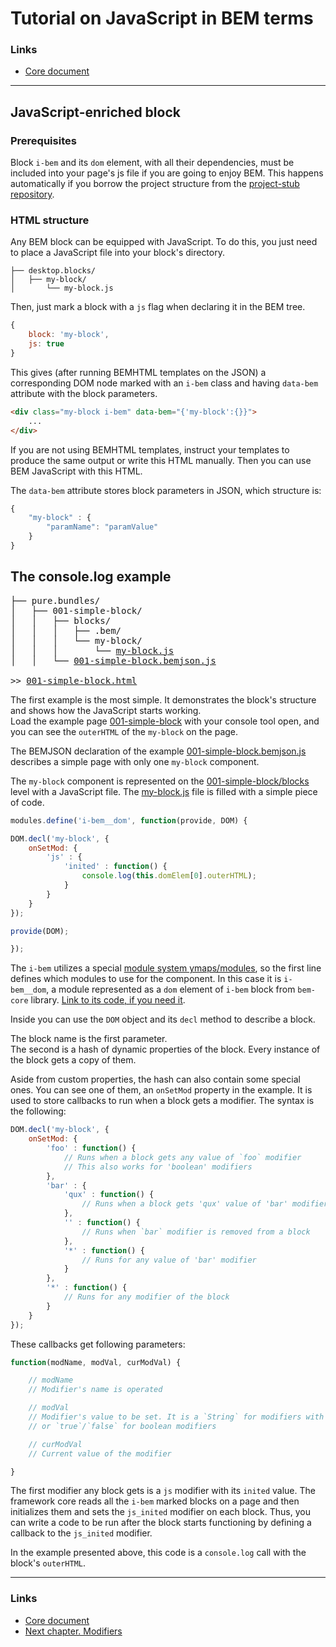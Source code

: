 # Tutorial on JavaScript in BEM terms

### Links
 * [Core document](../00-Intro/00-Intro.en.md)

----------------------------------

## JavaScript-enriched block
### Prerequisites
Block `i-bem` and its `dom` element, with all their dependencies, must be included
into your page's js file if you are going to enjoy BEM. This happens
automatically if you borrow the project structure from the
[project-stub repository](https://github.com/bem/project-stub/tree/bem-core).

### HTML structure
Any BEM block can be equipped with JavaScript. To do this, you just need to place
a JavaScript file into your block's directory.

```
├── desktop.blocks/
│   ├── my-block/
│       └── my-block.js
```

Then, just mark a block with a `js` flag when declaring it in the BEM tree.

```js
{
    block: 'my-block',
    js: true
}
```

This gives (after running BEMHTML templates on the JSON) a corresponding DOM
node marked with an `i-bem` class and having `data-bem` attribute with the block
parameters.

```html
<div class="my-block i-bem" data-bem="{'my-block':{}}">
    ...
</div>
```

If you are not using BEMHTML templates, instruct your templates to produce the same
output or write this HTML manually. Then you can use BEM JavaScript with this HTML.

The `data-bem` attribute stores block parameters in JSON, which structure is:

```js
{
    "my-block" : {
        "paramName": "paramValue"
    }
}
```

## The console.log example

<pre>├── pure.bundles/
│   ├── 001-simple-block/
│   │   ├── blocks/
│   │   │   ├── .bem/
│   │   │   └── my-block/
│   │   │       └── <a href="https://github.com/bem/bem-js-tutorial/blob/master/pure.bundles/001-simple-block/blocks/my-block/my-block.js">my-block.js</a>
│   │   └── <a href="https://github.com/bem/bem-js-tutorial/blob/master/pure.bundles/001-simple-block/001-simple-block.bemjson.js">001-simple-block.bemjson.js</a>

>> <a href="http://bem.github.io/bem-js-tutorial/pure.bundles/001-simple-block/001-simple-block.html">001-simple-block.html</a></pre>

The first example is the most simple. It demonstrates the block's structure and
shows how the JavaScript starts working.<br/>
Load the example page
[001-simple-block](http://bem.github.io/bem-js-tutorial/pure.bundles/001-simple-block/001-simple-block.html)
with your console tool open, and you can see the `outerHTML` of the `my-block` on
the page.

The BEMJSON declaration of the example
[001-simple-block.bemjson.js](https://github.com/bem/bem-js-tutorial/blob/master/pure.bundles/001-simple-block/001-simple-block.bemjson.js)
describes a simple page with only one `my-block` component.

The `my-block` component is represented on the
[001-simple-block/blocks](https://github.com/bem/bem-js-tutorial/tree/master/pure.bundles/001-simple-block/blocks/my-block)
level with a JavaScript file. The
[my-block.js](https://github.com/bem/bem-js-tutorial/blob/master/pure.bundles/001-simple-block/blocks/my-block/my-block.js)
file is filled with a simple piece of code.

```js
modules.define('i-bem__dom', function(provide, DOM) {

DOM.decl('my-block', {
    onSetMod: {
        'js' : {
            'inited' : function() {
                console.log(this.domElem[0].outerHTML);
            }
        }
    }
});

provide(DOM);

});
```

The `i-bem` utilizes a special [module system
ymaps/modules](https://github.com/ymaps/modules), so the first line defines which
modules to use for the component. In this case it is `i-bem__dom`, a
module represented as a `dom` element of `i-bem` block from `bem-core` library.
[Link to its code, if you need
it](https://github.com/bem/bem-core/blob/v1/common.blocks/i-bem/__dom/i-bem__dom.js).

Inside you can use the `DOM` object and its `decl` method to describe a block.

The block name is the first parameter.<br/>
The second is a hash of dynamic
properties of the block. Every instance of the block gets a copy of them.

Aside from custom properties, the hash can also contain some special ones. You can see one
of them, an `onSetMod` property in the example. It is used to store callbacks to
run when a block gets a modifier. The syntax is the following:

```js
DOM.decl('my-block', {
    onSetMod: {
        'foo' : function() {
            // Runs when a block gets any value of `foo` modifier
            // This also works for 'boolean' modifiers
        },
        'bar' : {
            'qux' : function() {
                // Runs when a block gets 'qux' value of 'bar' modifier
            },
            '' : function() {
                // Runs when `bar` modifier is removed from a block
            },
            '*' : function() {
                // Runs for any value of 'bar' modifier
            }
        },
        '*' : function() {
            // Runs for any modifier of the block
        }
    }
});
```

These callbacks get following parameters:

```js
function(modName, modVal, curModVal) {

    // modName
    // Modifier's name is operated

    // modVal
    // Modifier's value to be set. It is a `String` for modifiers with values
    // or `true`/`false` for boolean modifiers

    // curModVal
    // Current value of the modifier

}
```

The first modifier any block gets is a `js` modifier with its `inited` value.
The framework core reads all the `i-bem` marked blocks on a page and then initializes
them and sets the `js_inited` modifier on each block. Thus, you can
write a code to be run after the block starts functioning by 
defining a callback to the `js_inited` modifier.

In the example presented above, this code is a `console.log` call with the block's `outerHTML`.

---------------------------------------
### Links
 * [Core document](../00-Intro/00-Intro.en.md)
 * [Next chapter. Modifiers](../02-Modifiers/02-Modifiers.en.md)
